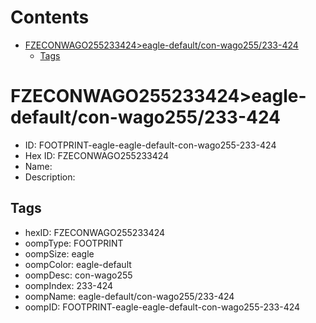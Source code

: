 



Contents
========

* [FZECONWAGO255233424>eagle-default/con-wago255/233-424](#fzeconwago255233424eagle-defaultcon-wago255233-424)
	* [Tags](#tags)

# FZECONWAGO255233424>eagle-default/con-wago255/233-424

- ID: FOOTPRINT-eagle-eagle-default-con-wago255-233-424
- Hex ID: FZECONWAGO255233424
- Name: 
- Description: 

## Tags

- hexID: FZECONWAGO255233424
- oompType: FOOTPRINT
- oompSize: eagle
- oompColor: eagle-default
- oompDesc: con-wago255
- oompIndex: 233-424
- oompName: eagle-default/con-wago255/233-424
- oompID: FOOTPRINT-eagle-eagle-default-con-wago255-233-424
